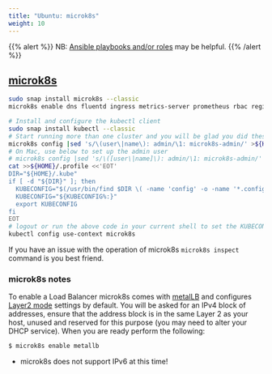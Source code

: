 ```yaml
---
title: "Ubuntu: microk8s"
weight: 10
---
```


{{% alert %}}
NB: [Ansible playbooks and/or roles](https://github.com/Australian-Imaging-Service/charts/contrib/ansible/) may be helpful.
{{% /alert %}}

## [microk8s](https://microk8s.io/)

```bash
sudo snap install microk8s --classic
microk8s enable dns fluentd ingress metrics-server prometheus rbac registry storage

# Install and configure the kubectl client
sudo snap install kubectl --classic
# Start running more than one cluster and you will be glad you did these steps
microk8s config |sed 's/\(user\|name\): admin/\1: microk8s-admin/' >${HOME}/.kube/microk8s.config
# On Mac, use below to set up the admin user
# microk8s config |sed 's/\([user\|name]\): admin/\1: microk8s-admin/' >${HOME}/.kube/microk8s.config
cat >>${HOME}/.profile <<'EOT'
DIR="${HOME}/.kube"
if [ -d "${DIR}" ]; then
  KUBECONFIG="$(/usr/bin/find $DIR \( -name 'config' -o -name '*.config' \) \( -type f -o -type l \) -print0 | tr '\0' ':')"
  KUBECONFIG="${KUBECONFIG%:}"
  export KUBECONFIG
fi
EOT
# logout or run the above code in your current shell to set the KUBECONFIG environment variable
kubectl config use-context microk8s
```

If you have an issue with the operation of microk8s `microk8s inspect` command is you best friend.

### microk8s notes

To enable a Load Balancer microk8s comes with [metalLB](https://metallb.universe.tf/) and configures [Layer2 mode](https://metallb.universe.tf/configuration/#layer-2-configuration) settings by default. You will be asked for an IPv4 block of addresses, ensure that the address block is in the same Layer 2 as your host, unused and reserved for this purpose (you may need to alter your DHCP service). When you are ready perform the following:

```bash
$ microk8s enable metallb
```

* microk8s does not support IPv6 at this time!

